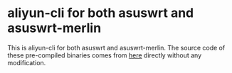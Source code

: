# aliyun-cli for both asuswrt and asuswrt-merlin

This is aliyun-cli for both asuswrt and asuswrt-merlin. The source code of these pre-compiled binaries comes from [here](https://github.com/aliyun/aliyun-cli) directly without any modification.
